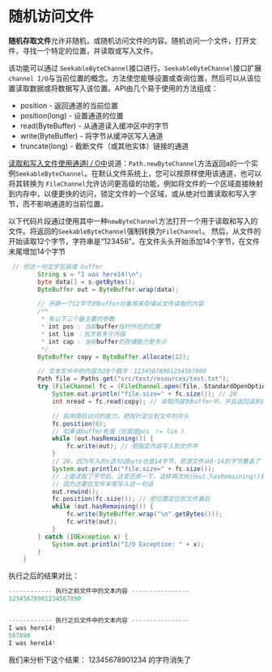 # 随机访问文件

**随机存取文件**允许非随机，或随机访问文件的内容。随机访问一个文件，打开文件，寻找一个特定的位置，并读取或写入文件。

该功能可以通过 `SeekableByteChannel`接口进行。`SeekableByteChannel`接口扩展 `channel I/O`与当前位置的概念。方法使您能够设置或查询位置，然后可以从该位置读取数据或将数据写入该位置。API由几个易于使用的方法组成：

* position - 返回通道的当前位置
* position(long) - 设置通道的位置
* read(ByteBuffer) - 从通道读入缓冲区中的字节
* write(ByteBuffer) - 将字节从缓冲区写入通道
* truncate(long) - 截断文件（或其他实体）链接的通道

[读取和写入文件使用通道I / O中](/content/essential/io/file.md)说道：`Path.newByteChannel`方法返回a的一个实例`SeekableByteChannel`。在默认文件系统上，您可以按原样使用该通道，也可以将其转换为 `FileChannel`允许访问更高级的功能，例如将文件的一个区域直接映射到内存中，以便更快的访问，锁定文件的一个区域，或从绝对位置读取和写入字节，而不影响通道的当前位置。

以下代码片段通过使用其中一种`newByteChannel`方法打开一个用于读取和写入的文件。将返回的`SeekableByteChannel`强制转换为`FileChannel`。
然后，从文件的开始读取12个字节，字符串是“123456"。在文件头头开始添加14个字节，在文件末尾增加14个字节

```java
 // 把这一句文字包装成 buffer
        String s = "I was here14!\n";
        byte data[] = s.getBytes();
        ByteBuffer out = ByteBuffer.wrap(data);

        // 开辟一个12字节的buffer对象用来存储从文件读取的内容
        /**
         * 有以下三个最主要的参数
         * int pos : 当前buffer指针所在的位置
         * int lim ：当次有多少内容
         * int cap : 当前buffer的存储能力是多少
         */
        ByteBuffer copy = ByteBuffer.allocate(12);

        // 文本文件中的内容为20个数字：12345678901234567890
        Path file = Paths.get("src/test/resources/test.txt");
        try (FileChannel fc = (FileChannel.open(file, StandardOpenOption.READ, StandardOpenOption.WRITE))) {
            System.out.println("file.size=" + fc.size()); // 20
            int nread = fc.read(copy); // 读取内容到buffer中，并且返回读到的字节数,这里由于内容足够，就一次性读到了12个字节

            // 启用随机访问的能力，把指针定位到文件的开头
            fc.position(0);
            // 如果该buffer有值（也就是pos ！= lim )
            while (out.hasRemaining()) {
                fc.write(out); // 把指定内容写入到文件中
            }
            // 20，因为写入的s这句话byte也是14字节，把源文件从0-14的字节覆盖了
            System.out.println("file.size=" + fc.size());
            // 上面读取了字节后，这里还原一下，这样再次执行out.hasRemaining()就还有内容了
            // 因为还要在文件末尾写入这一句话
            out.rewind();
            fc.position(fc.size()); // 把位置定位到文件最后
            while (out.hasRemaining()) {
                fc.write(ByteBuffer.wrap("\n".getBytes()));
                fc.write(out);
            }
        } catch (IOException x) {
            System.out.println("I/O Exception: " + x);
        }
    }
```
执行之后的结果对比：
```java
------------ 执行之前文件中的文本内容 ----------------
12345678901234567890


------------ 执行之后文件中的文本内容 ----------------
I was here14!
567890
I was here14!
```

我们来分析下这个结果：
    12345678901234 的字符消失了
    
    